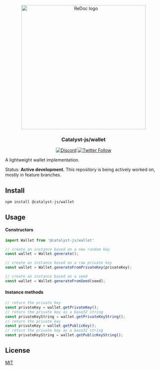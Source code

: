 <div align="center">
  <img alt="ReDoc logo" src="https://raw.githubusercontent.com/catalyst-network/Community/master/media-pack/logo.png" width="400px" />

  ### Catalyst-js/wallet
 
[![Discord](https://img.shields.io/discord/629667101774446593?color=blueviolet&label=discord)](https://discord.gg/anTP7xm)
[![Twitter Follow](https://img.shields.io/twitter/follow/catalystnetorg?style=social)](https://twitter.com/catalystnetorg)
</div>
A lightweight wallet implementation.

Status: **Active development.** This repository is being actively worked on, mostly in feature branches. 
## Install
`npm install @catalyst-js/wallet`
## Usage
#### Constructors
```javascript
import Wallet from '@catalyst-js/wallet'

// create an instance based on a new random key
const wallet = Wallet.generate();

// create an instance based on a raw private key
const wallet = Wallet.generateFromPrivateKey(privateKey);

// create an instance based on a seed
const wallet = Wallet.generateFromSeed(seed);

```
#### Instance methods
```javascript
// return the private key
const privateKey = wallet.getPrivateKey(); 
// return the private key as a base32 string
const privateKeyString = wallet.getPrivateKeyString(); 
// return the private key
const privateKey = wallet.getPublicKey(); 
// return the private key as a base32 string
const privateKeyString = wallet.getPublicKeyString(); 
```
## License

[MIT](LICENSE)